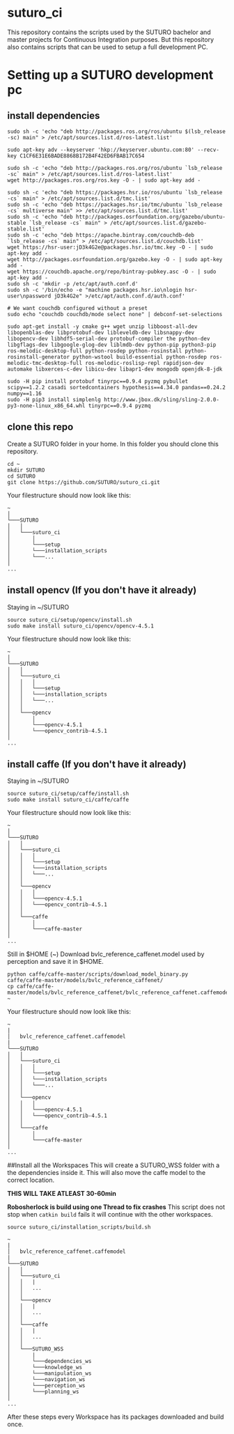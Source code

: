 # suturo_ci

This repository contains the scripts used by the SUTURO bachelor and master projects for Continuous Integration purposes. But this repository also contains scripts that can be used to setup a full development PC.


# Setting up a SUTURO development pc
## install dependencies
    sudo sh -c 'echo "deb http://packages.ros.org/ros/ubuntu $(lsb_release -sc) main" > /etc/apt/sources.list.d/ros-latest.list'

    sudo apt-key adv --keyserver 'hkp://keyserver.ubuntu.com:80' --recv-key C1CF6E31E6BADE8868B172B4F42ED6FBAB17C654

    sudo sh -c 'echo "deb http://packages.ros.org/ros/ubuntu `lsb_release -sc` main" > /etc/apt/sources.list.d/ros-latest.list'
    wget http://packages.ros.org/ros.key -O - | sudo apt-key add -

    sudo sh -c 'echo "deb https://packages.hsr.io/ros/ubuntu `lsb_release -cs` main" > /etc/apt/sources.list.d/tmc.list'
    sudo sh -c 'echo "deb https://packages.hsr.io/tmc/ubuntu `lsb_release -cs` multiverse main" >> /etc/apt/sources.list.d/tmc.list'
    sudo sh -c 'echo "deb http://packages.osrfoundation.org/gazebo/ubuntu-stable `lsb_release -cs` main" > /etc/apt/sources.list.d/gazebo-stable.list'
    sudo sh -c 'echo "deb https://apache.bintray.com/couchdb-deb `lsb_release -cs` main" > /etc/apt/sources.list.d/couchdb.list'
    wget https://hsr-user:jD3k4G2e@packages.hsr.io/tmc.key -O - | sudo apt-key add -
    wget http://packages.osrfoundation.org/gazebo.key -O - | sudo apt-key add -
    wget https://couchdb.apache.org/repo/bintray-pubkey.asc -O - | sudo apt-key add -
    sudo sh -c 'mkdir -p /etc/apt/auth.conf.d'
    sudo sh -c '/bin/echo -e "machine packages.hsr.io\nlogin hsr-user\npassword jD3k4G2e" >/etc/apt/auth.conf.d/auth.conf'

    # We want couchdb configured without a preset
    sudo echo "couchdb couchdb/mode select none" | debconf-set-selections

    sudo apt-get install -y cmake g++ wget unzip libboost-all-dev libopenblas-dev libprotobuf-dev libleveldb-dev libsnappy-dev libopencv-dev libhdf5-serial-dev protobuf-compiler the python-dev libgflags-dev libgoogle-glog-dev liblmdb-dev python-pip python3-pip ros-melodic-desktop-full python-rosdep python-rosinstall python-rosinstall-generator python-wstool build-essential python-rosdep ros-melodic-tmc-desktop-full ros-melodic-roslisp-repl rapidjson-dev automake libxerces-c-dev libicu-dev libapr1-dev mongodb openjdk-8-jdk

    sudo -H pip install protobuf tinyrpc==0.9.4 pyzmq pybullet scipy==1.2.2 casadi sortedcontainers hypothesis==4.34.0 pandas==0.24.2 numpy==1.16
    sudo -H pip3 install simplenlg http://www.jbox.dk/sling/sling-2.0.0-py3-none-linux_x86_64.whl tinyrpc==0.9.4 pyzmq

## clone this repo
Create a SUTURO folder in your home. In this folder you should clone this repository.

    cd ~
    mkdir SUTURO
    cd SUTURO
    git clone https://github.com/SUTURO/suturo_ci.git


Your filestructure should now look like this:
```
~  
│
└───SUTURO
│   │
│   └───suturo_ci
│       │   
│       └───setup
│       └───installation_scripts
│       └───...
│   
...
```


## install opencv (If you don't have it already)
Staying in ~/SUTURO

    source suturo_ci/setup/opencv/install.sh
    sudo make install suturo_ci/opencv/opencv-4.5.1
    
    
Your filestructure should now look like this:
   
```
~  
│
└───SUTURO
│   │
│   └───suturo_ci
│   │   │   
│   │   └───setup
│   │   └───installation_scripts
│   │   └───...
│   │
│   └───opencv
│       │   
│       └───opencv-4.5.1
│       └───opencv_contrib-4.5.1
│   
...
```


## install caffe (If you don't have it already)
Staying in ~/SUTURO

    source suturo_ci/setup/caffe/install.sh
    sudo make install suturo_ci/caffe/caffe
    
Your filestructure should now look like this:
    
```
~  
│
└───SUTURO
│   │
│   └───suturo_ci
│   │   │   
│   │   └───setup
│   │   └───installation_scripts
│   │   └───...
│   │
│   └───opencv
│   │   │   
│   │   └───opencv-4.5.1
│   │   └───opencv_contrib-4.5.1
│   │
│   └───caffe
│       │   
│       └───caffe-master
│   
...
```
    
Still in $HOME (~)
Download bvlc_reference_caffenet.model used by perception and save it in $HOME. 

    python caffe/caffe-master/scripts/download_model_binary.py caffe/caffe-master/models/bvlc_reference_caffenet/
    cp caffe/caffe-master/models/bvlc_reference_caffenet/bvlc_reference_caffenet.caffemodel ~
    
    
Your filestructure should now look like this:
    
```
~  
|
│   bvlc_reference_caffenet.caffemodel
|
└───SUTURO
│   │
│   └───suturo_ci
│   │   │   
│   │   └───setup
│   │   └───installation_scripts
│   │   └───...
│   │
│   └───opencv
│   │   │   
│   │   └───opencv-4.5.1
│   │   └───opencv_contrib-4.5.1
│   │
│   └───caffe
│       │   
│       └───caffe-master
│   
...
```
    

    
##Install all the Workspaces
This will create a SUTURO_WSS folder with a the dependencies inside it.
This will also move the caffe model to the correct location.

**THIS WILL TAKE ATLEAST 30-60min**

**Robosherlock is build using one Thread to fix crashes**
This script does not stop when ```catkin build``` fails it will continue with the other workspaces.

    source suturo_ci/installation_scripts/build.sh


```
~  
|
│   bvlc_reference_caffenet.caffemodel
|
└───SUTURO
│   │
│   └───suturo_ci
│   │   |
│   │   ...
│   │ 
│   └───opencv
│   │   |
│   │   ...
│   │
│   └───caffe
│   │   |
│   │   ...
│   │
│   └───SUTURO_WSS
│       |
│       └───dependencies_ws
│       └───knowledge_ws
│       └───manipulation_ws
│       └───navigation_ws
│       └───perception_ws
│       └───planning_ws
│   
...
```

After these steps every Workspace has its packages downloaded and build once.
